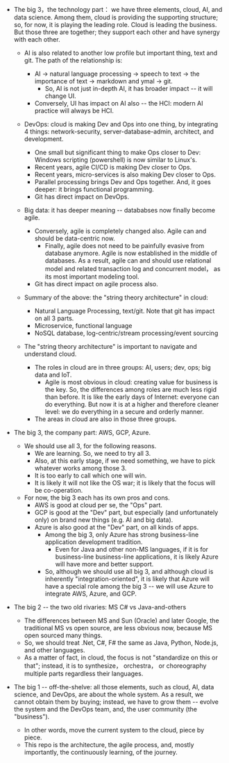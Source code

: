 
- The big 3，the technology part： we have three elements, cloud, AI, and data science. Among them, cloud is providing the supporting structure; so, for now, it is playing the leading role. Cloud is leading the business. But those three are together; they support each other and have synergy with each other. 

    * AI is also related to another low profile but important thing, text and git. The path of the relationship is:  
        - AI -> natural language processing -> speech to text -> the importance of text -> markdown and ymal -> git. 
            * So, AI is not just in-depth AI, it has broader impact -- it will change UI.
		- Conversely, UI has impact on AI also -- the HCI: modern AI practice will always be HCI. 
		
	* DevOps: cloud is making Dev and Ops into one thing, by integrating 4 things: network-security, server-database-admin, architect, and development. 
		- One small but significant thing to make Ops closer to Dev: Windows scripting (powershell) is now similar to Linux's.  
		- Recent years, agile CI/CD is making Dev closer to Ops.    
        - Recent years, micro-services is also making Dev closer to Ops.
		- Parallel processing brings Dev and Ops together. And, it goes deeper: it brings functional programming. 
        - Git has direct impact on DevOps. 
    * Big data: it has deeper meaning -- datababses now finally become agile. 
	    - Conversely, agile is completely changed also. Agile can and should be data-centric now.
            - Finally, agile does not need to be painfully evasive from database anymore. Agile is now established in the middle of databases. As a result, agile can and should use relational model and related transaction log and concurrent model， as its most important modeling tool. 
	    - Git has direct impact on agile process also.
		
    * Summary of the above: the "string theory architecture" in cloud: 
	    - Natural Language Processing, text/git. Note that git has impact on all 3 parts.  
		- Microservice, functional language
        - NoSQL database, log-centric/stream processing/event sourcing 

    * The "string theory architecture" is important to navigate and understand cloud.
	    - The roles in cloud are in three groups: AI, users; dev, ops; big data and IoT.
		    * Agile is most obvious in cloud: creating value for business is the key. So, the differences among roles are much less rigid than before. It is like the early days of Internet: everyone can do everything. But now it is at a higher and therefore cleaner level: we do everything in a secure and orderly manner.			
		- The areas in cloud are also in those three groups. 

- The big 3, the company part: AWS, GCP, Azure.
    * We should use all 3, for the following reasons. 
	    * We are learning. So, we need to try all 3. 
	    * Also, at this early stage, if we need something, we have to pick whatever works among those 3.  
        * It is too early to call which one will win. 
        * It is likely it will not like the OS war; it is likely that the focus will be co-operation. 
    * For now, the big 3 each has its own pros and cons. 
	    * AWS is good at cloud per se, the "Ops" part.
		* GCP is good at the "Dev" part, but especially (and unfortunately only) on brand new things (e.g. AI and big data). 
		* Azure is also good at the "Dev" part, on all kinds of apps. 
			- Among the big 3, only Azure has strong business-line application development tradition.
			    * Even for Java and other non-MS languages, if it is for business-line business-line applications, it is likely Azure will have more and better support.  
			- So, although we should use all big 3, and although cloud is inherently "integration-oriented", it is likely that Azure will have a special role among the big 3 -- we will use Azure to integrate AWS, Azure, and GCP. 
  	        
- The big 2 -- the two old rivaries: MS C# vs Java-and-others 
    * The differences between MS and Sun (Oracle) and later Google, the traditional MS vs open source, are less obvious now, because MS open sourced many things. 
    * So, we should treat .Net, C#, F# the same as Java, Python, Node.js, and other languages. 
    * As a matter of fact, in cloud, the focus is not "standardize on this or that"; instead, it is to synthesize， orchestra， or choreography multiple parts regardless their languages. 


- The big 1 -- off-the-shelve: all those elements, such as cloud, AI, data science, and DevOps, are about the whole system. As a result, we cannot obtain them by buying; instead, we have to grow them -- evolve the system and the DevOps team, and, the user community (the "business"). 
    * In other words, move the current system to the cloud, piece by piece.  
    * This repo is the architecture, the agile process, and, mostly importantly, the continuously learning, of the journey.

